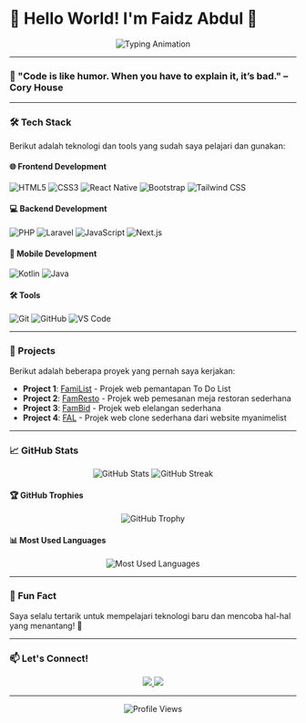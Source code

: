 # 👋 Hello World! I'm Faidz Abdul 🚀

<p align="center">
  <img src="https://readme-typing-svg.demolab.com?font=Fira+Code&size=25&duration=3000&pause=1000&color=36BCF7FF&center=true&vCenter=true&width=435&lines=Junior+Programmer;Tech+Enthusiast;Problem+Solver;Always+Learning" alt="Typing Animation" />
</p>

---

### 🌟 "Code is like humor. When you have to explain it, it’s bad." – Cory House  

---

### 🛠️ Tech Stack

Berikut adalah teknologi dan tools yang sudah saya pelajari dan gunakan:

#### 🌐 **Frontend Development**
![HTML5](https://img.shields.io/badge/-HTML5-E34F26?style=flat-square&logo=html5&logoColor=white)
![CSS3](https://img.shields.io/badge/-CSS3-1572B6?style=flat-square&logo=css3&logoColor=white)
![React Native](https://img.shields.io/badge/-React_Native-61DAFB?style=flat-square&logo=react&logoColor=black)
![Bootstrap](https://img.shields.io/badge/-Bootstrap-7952B3?style=flat-square&logo=bootstrap&logoColor=white)
![Tailwind CSS](https://img.shields.io/badge/-Tailwind_CSS-38B2AC?style=flat-square&logo=tailwind-css&logoColor=white)

#### 💻 **Backend Development**
![PHP](https://img.shields.io/badge/-PHP-777BB4?style=flat-square&logo=php&logoColor=white)
![Laravel](https://img.shields.io/badge/-Laravel-FF2D20?style=flat-square&logo=laravel&logoColor=white)
![JavaScript](https://img.shields.io/badge/-JavaScript-F7DF1E?style=flat-square&logo=javascript&logoColor=black)
![Next.js](https://img.shields.io/badge/-Next.js-000000?style=flat-square&logo=next.js&logoColor=white)

#### 📱 **Mobile Development**
![Kotlin](https://img.shields.io/badge/-Kotlin-7F52FF?style=flat-square&logo=kotlin&logoColor=white)
![Java](https://img.shields.io/badge/-Java-007396?style=flat-square&logo=java&logoColor=white)

#### 🛠️ **Tools**
![Git](https://img.shields.io/badge/-Git-F05032?style=flat-square&logo=git&logoColor=white)
![GitHub](https://img.shields.io/badge/-GitHub-181717?style=flat-square&logo=github&logoColor=white)
![VS Code](https://img.shields.io/badge/-VS_Code-007ACC?style=flat-square&logo=visual-studio-code&logoColor=white)

---

### 🚀 Projects

Berikut adalah beberapa proyek yang pernah saya kerjakan:

- **Project 1**: [FamiList](https://github.com/faidzabdl/familist) - Projek web pemantapan To Do List
- **Project 2**: [FamResto](https://github.com/faidzabdl/FamResto) - Projek web pemesanan meja restoran sederhana
- **Project 3**: [FamBid](https://github.com/faidzabdl/FamBid) - Projek web elelangan sederhana
- **Project 4**: [FAL](https://github.com/faidzabdl/FanimeList) - Projek web clone sederhana dari website myanimelist
---

### 📈 GitHub Stats

<p align="center">
  <img src="https://github-readme-stats.vercel.app/api?username=faidzabdl&show_icons=true&theme=radical" alt="GitHub Stats" />
  <img src="https://github-readme-streak-stats.herokuapp.com/?user=faidzabdl&theme=radical" alt="GitHub Streak" />
</p>

#### 🏆 GitHub Trophies
<p align="center">
  <img src="https://github-profile-trophy.vercel.app/?username=faidzabdl&theme=radical&no-bg=true&no-frame=true&column=7" alt="GitHub Trophy" />
</p>

#### 📊 Most Used Languages
<p align="center">
  <img src="https://github-readme-stats.vercel.app/api/top-langs/?username=faidzabdl&layout=compact&theme=radical" alt="Most Used Languages" />
</p>

---

### 🌟 Fun Fact

Saya selalu tertarik untuk mempelajari teknologi baru dan mencoba hal-hal yang menantang! 🚀

---

### 📫 Let's Connect!

<p align="center">
  <a href="mailto:faidzabdl@gmail.com" target="_blank">
    <img src="https://img.shields.io/badge/-Email-D14836?style=for-the-badge&logo=gmail&logoColor=white" />
  </a>
<a href="https://faidzabdl.github.io/portoFaidz/" target="_blank">
    <img src="https://img.shields.io/badge/-Portfolio-000000?style=for-the-badge&logo=Google-Chrome&logoColor=white" />
</a>

</p>

---

<p align="center">
  <img src="https://komarev.com/ghpvc/?username=faidzabdl&label=Profile%20Views&color=blue&style=flat-square" alt="Profile Views" />
</p>

